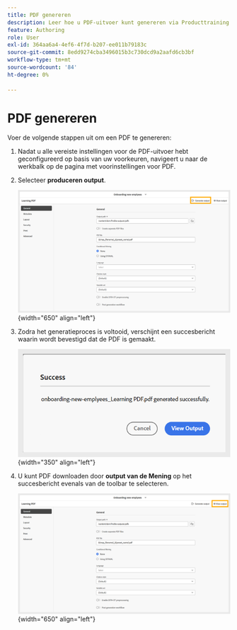 ```yaml
---
title: PDF genereren
description: Leer hoe u PDF-uitvoer kunt genereren via Producttraining en Leren.
feature: Authoring
role: User
exl-id: 364aa6a4-4ef6-4f7d-b207-ee011b79183c
source-git-commit: 8edd9274cba3496015b3c730dcd9a2aafd6cb3bf
workflow-type: tm+mt
source-wordcount: '84'
ht-degree: 0%

---
```


# PDF genereren

Voer de volgende stappen uit om een PDF te genereren:

1. Nadat u alle vereiste instellingen voor de PDF-uitvoer hebt geconfigureerd op basis van uw voorkeuren, navigeert u naar de werkbalk op de pagina met voorinstellingen voor PDF.
1. Selecteer **produceren output**.

   ![](assets/generate-output-pdf.png){width="650" align="left"}

1. Zodra het generatieproces is voltooid, verschijnt een succesbericht waarin wordt bevestigd dat de PDF is gemaakt.

   ![](assets/learning-pdf-generated.png){width="350" align="left"}

1. U kunt PDF downloaden door **output van de Mening** op het succesbericht evenals van de toolbar te selecteren.

   ![](assets/view-output.png){width="650" align="left"}
